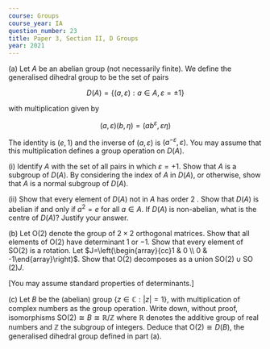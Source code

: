 ```yaml
---
course: Groups
course_year: IA
question_number: 23
title: Paper 3, Section II, D Groups
year: 2021
---
```




(a) Let $A$ be an abelian group (not necessarily finite). We define the generalised dihedral group to be the set of pairs

$$D(A)=\{(a, \varepsilon): a \in A, \varepsilon=\pm 1\}$$

with multiplication given by

$$(a, \varepsilon)(b, \eta)=\left(a b^{\varepsilon}, \varepsilon \eta\right)$$

The identity is $(e, 1)$ and the inverse of $(a, \varepsilon)$ is $\left(a^{-\varepsilon}, \varepsilon\right)$. You may assume that this multiplication defines a group operation on $D(A)$.

(i) Identify $A$ with the set of all pairs in which $\varepsilon=+1$. Show that $A$ is a subgroup of $D(A)$. By considering the index of $A$ in $D(A)$, or otherwise, show that $A$ is a normal subgroup of $D(A)$.

(ii) Show that every element of $D(A)$ not in $A$ has order 2 . Show that $D(A)$ is abelian if and only if $a^{2}=e$ for all $a \in A$. If $D(A)$ is non-abelian, what is the centre of $D(A) ?$ Justify your answer.

(b) Let $\mathrm{O}(2)$ denote the group of $2 \times 2$ orthogonal matrices. Show that all elements of $\mathrm{O}(2)$ have determinant 1 or $-1$. Show that every element of $\mathrm{SO}(2)$ is a rotation. Let $J=\left(\begin{array}{cc}1 & 0 \\ 0 & -1\end{array}\right)$. Show that $\mathrm{O}(2)$ decomposes as a union $\mathrm{SO}(2) \cup \operatorname{SO}(2) J$.

[You may assume standard properties of determinants.]

(c) Let $B$ be the (abelian) group $\{z \in \mathbb{C}:|z|=1\}$, with multiplication of complex numbers as the group operation. Write down, without proof, isomorphisms $\mathrm{SO}(2) \cong B \cong \mathbb{R} / \mathbb{Z}$ where $\mathbb{R}$ denotes the additive group of real numbers and $\mathbb{Z}$ the subgroup of integers. Deduce that $\mathrm{O}(2) \cong D(B)$, the generalised dihedral group defined in part (a).